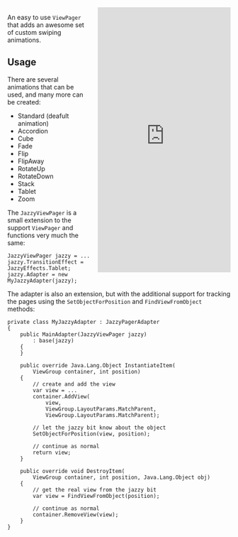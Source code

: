 
<iframe src="https://appetize.io/embed/r23uhhjp7gt8h37xerdh1jn8cm?device=nexus5&scale=75&autoplay=true&orientation=portrait&deviceColor=black" 
        width="300px" height="597px" frameborder="0" scrolling="no"
        style="float:right;margin-left:1em;"></iframe>

An easy to use `ViewPager` that adds an awesome set of custom swiping animations. 

## Usage

There are several animations that can be used, and many more can be created:

 * Standard (deafult animation)
 * Accordion
 * Cube
 * Fade
 * Flip
 * FlipAway
 * RotateUp
 * RotateDown
 * Stack
 * Tablet
 * Zoom

The `JazzyViewPager` is a small extension to the support `ViewPager`
and functions very much the same:

    JazzyViewPager jazzy = ...
    jazzy.TransitionEffect = JazzyEffects.Tablet;
    jazzy.Adapter = new MyJazzyAdapter(jazzy);
    
The adapter is also an extension, but with the additional support for tracking 
the pages using the `SetObjectForPosition` and `FindViewFromObject` methods:

    private class MyJazzyAdapter : JazzyPagerAdapter
    {
		public MainAdapter(JazzyViewPager jazzy)
			: base(jazzy)
		{
		}

		public override Java.Lang.Object InstantiateItem(
            ViewGroup container, int position)
		{
            // create and add the view
			var view = ...
			container.AddView(
                view, 
                ViewGroup.LayoutParams.MatchParent, 
                ViewGroup.LayoutParams.MatchParent);
                
            // let the jazzy bit know about the object
			SetObjectForPosition(view, position);
            
            // continue as normal
			return view;
		}

		public override void DestroyItem(
            ViewGroup container, int position, Java.Lang.Object obj)
		{
            // get the real view from the jazzy bit
            var view = FindViewFromObject(position);
            
            // continue as normal
			container.RemoveView(view);
		}
	}
    